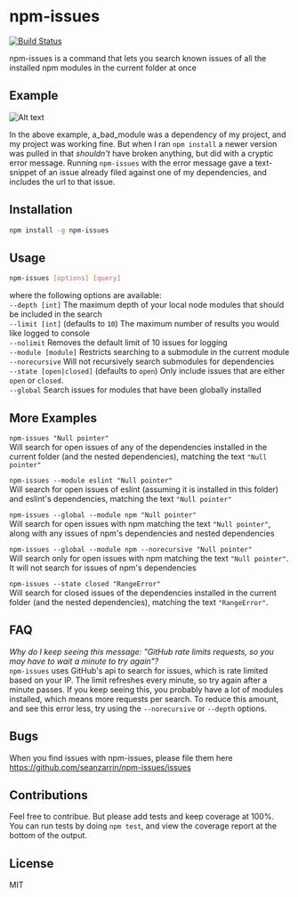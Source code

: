 npm-issues
==============================
[![Build Status](https://travis-ci.org/seanzarrin/npm-issues.svg?branch=master)](https://travis-ci.org/seanzarrin/npm-issues)

npm-issues is a command that lets you search known issues of all the installed npm modules in the current folder at once

## Example

![Alt text](/../images/npm-issues.gif?raw=true "When npm install breaks something")

In the above example, a_bad_module was a dependency of my project, and my project was working fine. But when I ran `npm install` a newer version was pulled in that _shouldn't_ have broken anything, but did with a cryptic error message. Running `npm-issues` with the error message gave a text-snippet of an issue already filed against one of my dependencies, and includes the url to that issue.

## Installation
```sh
npm install -g npm-issues
```

## Usage
```sh
npm-issues [options] [query]
```

where the following options are available:  
`--depth [int]`           The maximum depth of your local node modules that should be included in the search  
`--limit [int]`           (defaults to `10`) The maximum number of results you would like logged to console  
`--nolimit`               Removes the default limit of 10 issues for logging  
`--module [module]`       Restricts searching to a submodule in the current module  
`--norecursive`           Will not recursively search submodules for dependencies  
`--state [open|closed]`   (defaults to `open`) Only include issues that are either `open` or `closed`.  
`--global`                Search issues for modules that have been globally installed  

## More Examples
`npm-issues "Null pointer"`  
Will search for open issues of any of the dependencies installed in the current folder (and the nested dependencies), matching the text `"Null pointer"`  

`npm-issues --module eslint "Null pointer"`  
Will search for open issues of eslint (assuming it is installed in this folder) and eslint's dependencies, matching the text `"Null pointer"`

`npm-issues --global --module npm "Null pointer"`  
Will search for open issues with npm matching the text `"Null pointer"`, along with any issues of npm's dependencies and nested dependencies  

`npm-issues --global --module npm --norecursive "Null pointer"`  
Will search only for open issues with npm matching the text `"Null pointer"`. It will not search for issues of npm's dependencies  

`npm-issues --state closed "RangeError"`  
Will search for closed issues of the dependencies installed in the current folder (and the nested dependencies), matching the text `"RangeError"`.

## FAQ
_Why do I keep seeing this message: "GitHub rate limits requests, so you may have to wait a minute to try again"?_  
`npm-issues` uses GitHub's api to search for issues, which is rate limited based on your IP. The limit refreshes every minute, so try again after a minute passes. If you keep seeing this, you probably have a lot of modules installed, which means more requests per search. To reduce this amount, and see this error less, try using the `--norecursive` or `--depth` options.

## Bugs
When you find issues with npm-issues, please file them here https://github.com/seanzarrin/npm-issues/issues

## Contributions
Feel free to contribue. But please add tests and keep coverage at 100%. You can run tests by doing `npm test`, and view the coverage report at the bottom of the output.

## License
MIT
